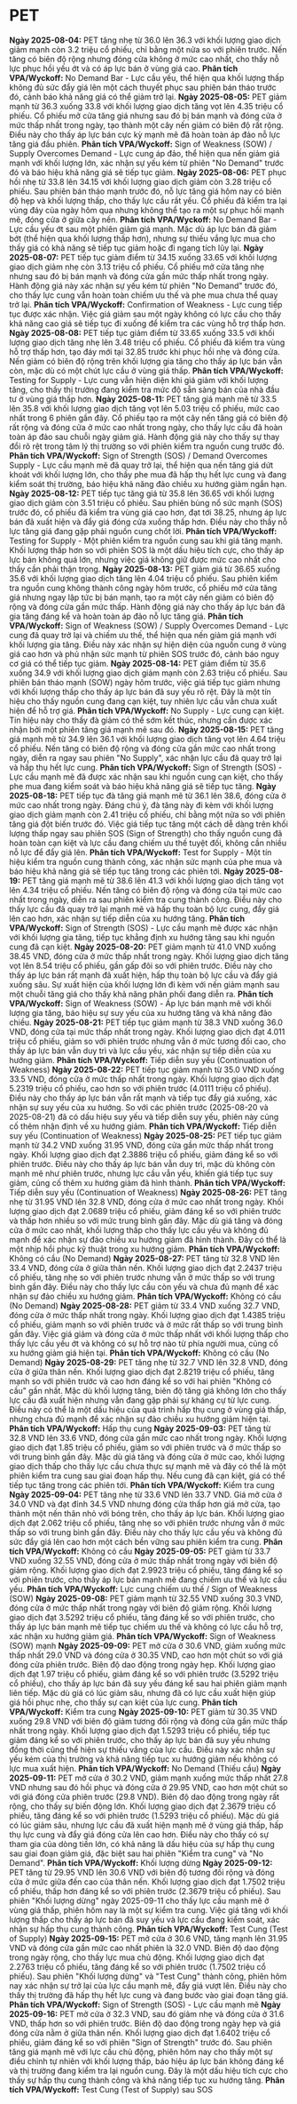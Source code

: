 # PET

**Ngày 2025-08-04:** PET tăng nhẹ từ 36.0 lên 36.3 với khối lượng giao dịch giảm mạnh còn 3.2 triệu cổ phiếu, chỉ bằng một nửa so với phiên trước. Nến tăng có biên độ rộng nhưng đóng cửa không ở mức cao nhất, cho thấy nỗ lực phục hồi yếu ớt và có áp lực bán ở vùng giá cao. **Phân tích VPA/Wyckoff:** No Demand Bar - Lực cầu yếu, thể hiện qua khối lượng thấp không đủ sức đẩy giá lên một cách thuyết phục sau phiên bán tháo trước đó, cảnh báo khả năng giá có thể giảm trở lại.
**Ngày 2025-08-05:** PET giảm mạnh từ 36.3 xuống 33.8 với khối lượng giao dịch tăng vọt lên 4.35 triệu cổ phiếu. Cổ phiếu mở cửa tăng giá nhưng sau đó bị bán mạnh và đóng cửa ở mức thấp nhất trong ngày, tạo thành một cây nến giảm có biên độ rất rộng. Điều này cho thấy áp lực bán cực kỳ mạnh mẽ đã hoàn toàn áp đảo nỗ lực tăng giá đầu phiên. **Phân tích VPA/Wyckoff:** Sign of Weakness (SOW) / Supply Overcomes Demand - Lực cung áp đảo, thể hiện qua nến giảm giá mạnh với khối lượng lớn, xác nhận sự yếu kém từ phiên "No Demand" trước đó và báo hiệu khả năng giá sẽ tiếp tục giảm.
**Ngày 2025-08-06:** PET phục hồi nhẹ từ 33.8 lên 34.15 với khối lượng giao dịch giảm còn 3.28 triệu cổ phiếu. Sau phiên bán tháo mạnh trước đó, nỗ lực tăng giá hôm nay có biên độ hẹp và khối lượng thấp, cho thấy lực cầu rất yếu. Cổ phiếu đã kiểm tra lại vùng đáy của ngày hôm qua nhưng không thể tạo ra một sự phục hồi mạnh mẽ, đóng cửa ở giữa cây nến. **Phân tích VPA/Wyckoff:** No Demand Bar - Lực cầu yếu ớt sau một phiên giảm giá mạnh. Mặc dù áp lực bán đã giảm bớt (thể hiện qua khối lượng thấp hơn), nhưng sự thiếu vắng lực mua cho thấy giá có khả năng sẽ tiếp tục giảm hoặc đi ngang tích lũy lại.
**Ngày 2025-08-07:** PET tiếp tục giảm điểm từ 34.15 xuống 33.65 với khối lượng giao dịch giảm nhẹ còn 3.13 triệu cổ phiếu. Cổ phiếu mở cửa tăng nhẹ nhưng sau đó bị bán mạnh và đóng cửa gần mức thấp nhất trong ngày. Hành động giá này xác nhận sự yếu kém từ phiên "No Demand" trước đó, cho thấy lực cung vẫn hoàn toàn chiếm ưu thế và phe mua chưa thể quay trở lại. **Phân tích VPA/Wyckoff:** Confirmation of Weakness - Lực cung tiếp tục được xác nhận. Việc giá giảm sau một ngày không có lực cầu cho thấy khả năng cao giá sẽ tiếp tục đi xuống để kiểm tra các vùng hỗ trợ thấp hơn.
**Ngày 2025-08-08:** PET tiếp tục giảm điểm từ 33.65 xuống 33.5 với khối lượng giao dịch tăng nhẹ lên 3.48 triệu cổ phiếu. Cổ phiếu đã kiểm tra vùng hỗ trợ thấp hơn, tạo đáy mới tại 32.85 trước khi phục hồi nhẹ và đóng cửa. Nến giảm có biên độ rộng trên khối lượng gia tăng cho thấy áp lực bán vẫn còn, mặc dù có một chút lực cầu ở vùng giá thấp. **Phân tích VPA/Wyckoff:** Testing for Supply - Lực cung vẫn hiện diện khi giá giảm với khối lượng tăng, cho thấy thị trường đang kiểm tra mức độ sẵn sàng bán của nhà đầu tư ở vùng giá thấp hơn.
**Ngày 2025-08-11:** PET tăng giá mạnh mẽ từ 33.5 lên 35.8 với khối lượng giao dịch tăng vọt lên 5.03 triệu cổ phiếu, mức cao nhất trong 6 phiên gần đây. Cổ phiếu tạo ra một cây nến tăng giá có biên độ rất rộng và đóng cửa ở mức cao nhất trong ngày, cho thấy lực cầu đã hoàn toàn áp đảo sau chuỗi ngày giảm giá. Hành động giá này cho thấy sự thay đổi rõ rệt trong tâm lý thị trường so với phiên kiểm tra nguồn cung trước đó. **Phân tích VPA/Wyckoff:** Sign of Strength (SOS) / Demand Overcomes Supply - Lực cầu mạnh mẽ đã quay trở lại, thể hiện qua nến tăng giá dứt khoát với khối lượng lớn, cho thấy phe mua đã hấp thụ hết lực cung và đang kiểm soát thị trường, báo hiệu khả năng đảo chiều xu hướng giảm ngắn hạn.
**Ngày 2025-08-12:** PET tiếp tục tăng giá từ 35.8 lên 36.65 với khối lượng giao dịch giảm còn 3.51 triệu cổ phiếu. Sau phiên bùng nổ sức mạnh (SOS) trước đó, cổ phiếu đã kiểm tra vùng giá cao hơn, đạt tới 38.25, nhưng áp lực bán đã xuất hiện và đẩy giá đóng cửa xuống thấp hơn. Điều này cho thấy nỗ lực tăng giá đang gặp phải nguồn cung chốt lời. **Phân tích VPA/Wyckoff:** Testing for Supply - Một phiên kiểm tra nguồn cung sau khi giá tăng mạnh. Khối lượng thấp hơn so với phiên SOS là một dấu hiệu tích cực, cho thấy áp lực bán không quá lớn, nhưng việc giá không giữ được mức cao nhất cho thấy cần phải thận trọng.
**Ngày 2025-08-13:** PET giảm giá từ 36.65 xuống 35.6 với khối lượng giao dịch tăng lên 4.04 triệu cổ phiếu. Sau phiên kiểm tra nguồn cung không thành công ngày hôm trước, cổ phiếu mở cửa tăng giá nhưng ngay lập tức bị bán mạnh, tạo ra một cây nến giảm có biên độ rộng và đóng cửa gần mức thấp. Hành động giá này cho thấy áp lực bán đã gia tăng đáng kể và hoàn toàn áp đảo nỗ lực tăng giá. **Phân tích VPA/Wyckoff:** Sign of Weakness (SOW) / Supply Overcomes Demand - Lực cung đã quay trở lại và chiếm ưu thế, thể hiện qua nến giảm giá mạnh với khối lượng gia tăng. Điều này xác nhận sự hiện diện của nguồn cung ở vùng giá cao hơn và phủ nhận sức mạnh từ phiên SOS trước đó, cảnh báo nguy cơ giá có thể tiếp tục giảm.
**Ngày 2025-08-14:** PET giảm điểm từ 35.6 xuống 34.9 với khối lượng giao dịch giảm mạnh còn 2.63 triệu cổ phiếu. Sau phiên bán tháo mạnh (SOW) ngày hôm trước, việc giá tiếp tục giảm nhưng với khối lượng thấp cho thấy áp lực bán đã suy yếu rõ rệt. Đây là một tín hiệu cho thấy nguồn cung đang cạn kiệt, tuy nhiên lực cầu vẫn chưa xuất hiện để hỗ trợ giá. **Phân tích VPA/Wyckoff:** No Supply - Lực cung cạn kiệt. Tín hiệu này cho thấy đà giảm có thể sớm kết thúc, nhưng cần được xác nhận bởi một phiên tăng giá mạnh mẽ sau đó.
**Ngày 2025-08-15:** PET tăng giá mạnh mẽ từ 34.9 lên 36.1 với khối lượng giao dịch tăng vọt lên 4.64 triệu cổ phiếu. Nến tăng có biên độ rộng và đóng cửa gần mức cao nhất trong ngày, diễn ra ngay sau phiên "No Supply", xác nhận lực cầu đã quay trở lại và hấp thụ hết lực cung. **Phân tích VPA/Wyckoff:** Sign of Strength (SOS) - Lực cầu mạnh mẽ đã được xác nhận sau khi nguồn cung cạn kiệt, cho thấy phe mua đang kiểm soát và báo hiệu khả năng giá sẽ tiếp tục tăng.
**Ngày 2025-08-18:** PET tiếp tục đà tăng giá mạnh mẽ từ 36.1 lên 38.6, đóng cửa ở mức cao nhất trong ngày. Đáng chú ý, đà tăng này đi kèm với khối lượng giao dịch giảm mạnh còn 2.41 triệu cổ phiếu, chỉ bằng một nửa so với phiên tăng giá đột biến trước đó. Việc giá tiếp tục tăng một cách dễ dàng trên khối lượng thấp ngay sau phiên SOS (Sign of Strength) cho thấy nguồn cung đã hoàn toàn cạn kiệt và lực cầu đang chiếm ưu thế tuyệt đối, không cần nhiều nỗ lực để đẩy giá lên. **Phân tích VPA/Wyckoff:** Test for Supply - Một tín hiệu kiểm tra nguồn cung thành công, xác nhận sức mạnh của phe mua và báo hiệu khả năng giá sẽ tiếp tục tăng trong các phiên tới.
**Ngày 2025-08-19:** PET tăng giá mạnh mẽ từ 38.6 lên 41.3 với khối lượng giao dịch tăng vọt lên 4.34 triệu cổ phiếu. Nến tăng có biên độ rộng và đóng cửa tại mức cao nhất trong ngày, diễn ra sau phiên kiểm tra cung thành công. Điều này cho thấy lực cầu đã quay trở lại mạnh mẽ và hấp thụ toàn bộ lực cung, đẩy giá lên cao hơn, xác nhận sự tiếp diễn của xu hướng tăng. **Phân tích VPA/Wyckoff:** Sign of Strength (SOS) - Lực cầu mạnh mẽ được xác nhận với khối lượng gia tăng, tiếp tục khẳng định xu hướng tăng sau khi nguồn cung đã cạn kiệt.
**Ngày 2025-08-20:** PET giảm mạnh từ 41.0 VND xuống 38.45 VND, đóng cửa ở mức thấp nhất trong ngày. Khối lượng giao dịch tăng vọt lên 8.54 triệu cổ phiếu, gần gấp đôi so với phiên trước. Điều này cho thấy áp lực bán rất mạnh đã xuất hiện, hấp thụ toàn bộ lực cầu và đẩy giá xuống sâu. Sự xuất hiện của khối lượng lớn đi kèm với nến giảm mạnh sau một chuỗi tăng giá cho thấy khả năng phân phối đang diễn ra. **Phân tích VPA/Wyckoff:** Sign of Weakness (SOW) - Áp lực bán mạnh mẽ với khối lượng gia tăng, báo hiệu sự suy yếu của xu hướng tăng và khả năng đảo chiều.
**Ngày 2025-08-21:** PET tiếp tục giảm mạnh từ 38.3 VND xuống 36.0 VND, đóng cửa tại mức thấp nhất trong ngày. Khối lượng giao dịch đạt 4.011 triệu cổ phiếu, giảm so với phiên trước nhưng vẫn ở mức tương đối cao, cho thấy áp lực bán vẫn duy trì và lực cầu yếu, xác nhận sự tiếp diễn của xu hướng giảm. **Phân tích VPA/Wyckoff:** Tiếp diễn suy yếu (Continuation of Weakness)
**Ngày 2025-08-22:** PET tiếp tục giảm mạnh từ 35.0 VND xuống 33.5 VND, đóng cửa ở mức thấp nhất trong ngày. Khối lượng giao dịch đạt 5.2319 triệu cổ phiếu, cao hơn so với phiên trước (4.0111 triệu cổ phiếu). Điều này cho thấy áp lực bán vẫn rất mạnh và tiếp tục đẩy giá xuống, xác nhận sự suy yếu của xu hướng. So với các phiên trước (2025-08-20 và 2025-08-21) đã có dấu hiệu suy yếu và tiếp diễn suy yếu, phiên này củng cố thêm nhận định về xu hướng giảm. **Phân tích VPA/Wyckoff:** Tiếp diễn suy yếu (Continuation of Weakness)
**Ngày 2025-08-25:** PET tiếp tục giảm mạnh từ 34.2 VND xuống 31.95 VND, đóng cửa gần mức thấp nhất trong ngày. Khối lượng giao dịch đạt 2.3886 triệu cổ phiếu, giảm đáng kể so với phiên trước. Điều này cho thấy áp lực bán vẫn duy trì, mặc dù không còn mạnh mẽ như phiên trước, nhưng lực cầu vẫn yếu, khiến giá tiếp tục suy giảm, củng cố thêm xu hướng giảm đã hình thành. **Phân tích VPA/Wyckoff:** Tiếp diễn suy yếu (Continuation of Weakness)
**Ngày 2025-08-26:** PET tăng nhẹ từ 31.95 VND lên 32.8 VND, đóng cửa ở mức cao nhất trong ngày. Khối lượng giao dịch đạt 2.0689 triệu cổ phiếu, giảm đáng kể so với phiên trước và thấp hơn nhiều so với mức trung bình gần đây. Mặc dù giá tăng và đóng cửa ở mức cao nhất, khối lượng thấp cho thấy lực cầu yếu và không đủ mạnh để xác nhận sự đảo chiều xu hướng giảm đã hình thành. Đây có thể là một nhịp hồi phục kỹ thuật trong xu hướng giảm. **Phân tích VPA/Wyckoff:** Không có cầu (No Demand)
**Ngày 2025-08-27:** PET tăng từ 32.8 VND lên 33.4 VND, đóng cửa ở giữa thân nến. Khối lượng giao dịch đạt 2.2437 triệu cổ phiếu, tăng nhẹ so với phiên trước nhưng vẫn ở mức thấp so với trung bình gần đây. Điều này cho thấy lực cầu còn yếu và chưa đủ mạnh để xác nhận sự đảo chiều xu hướng giảm. **Phân tích VPA/Wyckoff:** Không có cầu (No Demand)
**Ngày 2025-08-28:** PET giảm từ 33.4 VND xuống 32.7 VND, đóng cửa ở mức thấp nhất trong ngày. Khối lượng giao dịch đạt 1.4385 triệu cổ phiếu, giảm mạnh so với phiên trước và ở mức rất thấp so với trung bình gần đây. Việc giá giảm và đóng cửa ở mức thấp nhất với khối lượng thấp cho thấy lực cầu yếu ớt và không có sự hỗ trợ nào từ phía người mua, củng cố xu hướng giảm giá hiện tại. **Phân tích VPA/Wyckoff:** Không có cầu (No Demand)
**Ngày 2025-08-29:** PET tăng nhẹ từ 32.7 VND lên 32.8 VND, đóng cửa ở giữa thân nến. Khối lượng giao dịch đạt 2.8219 triệu cổ phiếu, tăng mạnh so với phiên trước và cao hơn đáng kể so với hai phiên "Không có cầu" gần nhất. Mặc dù khối lượng tăng, biên độ tăng giá không lớn cho thấy lực cầu đã xuất hiện nhưng vẫn đang gặp phải sự kháng cự từ lực cung. Điều này có thể là một dấu hiệu của quá trình hấp thụ cung ở vùng giá thấp, nhưng chưa đủ mạnh để xác nhận sự đảo chiều xu hướng giảm hiện tại. **Phân tích VPA/Wyckoff:** Hấp thụ cung
**Ngày 2025-09-03:** PET tăng từ 32.8 VND lên 33.6 VND, đóng cửa gần mức cao nhất trong ngày. Khối lượng giao dịch đạt 1.85 triệu cổ phiếu, giảm so với phiên trước và ở mức thấp so với trung bình gần đây. Mặc dù giá tăng và đóng cửa ở mức cao, khối lượng giao dịch thấp cho thấy lực cầu chưa thực sự mạnh mẽ và đây có thể là một phiên kiểm tra cung sau giai đoạn hấp thụ. Nếu cung đã cạn kiệt, giá có thể tiếp tục tăng trong các phiên tới. **Phân tích VPA/Wyckoff:** Kiểm tra cung
**Ngày 2025-09-04:** PET tăng nhẹ từ 33.6 VND lên 33.7 VND. Giá mở cửa ở 34.0 VND và đạt đỉnh 34.5 VND nhưng đóng cửa thấp hơn giá mở cửa, tạo thành một nến thân nhỏ với bóng trên, cho thấy áp lực bán. Khối lượng giao dịch đạt 2.062 triệu cổ phiếu, tăng nhẹ so với phiên trước nhưng vẫn ở mức thấp so với trung bình gần đây. Điều này cho thấy lực cầu yếu và không đủ sức đẩy giá lên cao hơn một cách bền vững sau phiên kiểm tra cung. **Phân tích VPA/Wyckoff:** Không có cầu
**Ngày 2025-09-05:** PET giảm từ 33.7 VND xuống 32.55 VND, đóng cửa ở mức thấp nhất trong ngày với biên độ giảm rộng. Khối lượng giao dịch đạt 2.9923 triệu cổ phiếu, tăng đáng kể so với phiên trước, cho thấy áp lực bán mạnh mẽ đang chiếm ưu thế và lực cầu yếu. **Phân tích VPA/Wyckoff:** Lực cung chiếm ưu thế / Sign of Weakness (SOW)
**Ngày 2025-09-08:** PET giảm mạnh từ 32.55 VND xuống 30.3 VND, đóng cửa ở mức thấp nhất trong ngày với biên độ giảm rộng. Khối lượng giao dịch đạt 3.5292 triệu cổ phiếu, tăng đáng kể so với phiên trước, cho thấy áp lực bán mạnh mẽ tiếp tục chiếm ưu thế và không có lực cầu hỗ trợ, xác nhận xu hướng giảm giá. **Phân tích VPA/Wyckoff:** Sign of Weakness (SOW) mạnh
**Ngày 2025-09-09:** PET mở cửa ở 30.6 VND, giảm xuống mức thấp nhất 29.0 VND và đóng cửa ở 30.35 VND, cao hơn một chút so với giá đóng cửa phiên trước. Biên độ dao động trong ngày hẹp. Khối lượng giao dịch đạt 1.97 triệu cổ phiếu, giảm đáng kể so với phiên trước (3.5292 triệu cổ phiếu), cho thấy áp lực bán đã suy yếu đáng kể sau hai phiên giảm mạnh liên tiếp. Mặc dù giá có lúc giảm sâu, nhưng đã có lực cầu xuất hiện giúp giá hồi phục nhẹ, cho thấy sự cạn kiệt của lực cung. **Phân tích VPA/Wyckoff:** Kiểm tra cung
**Ngày 2025-09-10:** PET giảm từ 30.35 VND xuống 29.8 VND với biên độ giảm tương đối rộng và đóng cửa gần mức thấp nhất trong ngày. Khối lượng giao dịch đạt 1.5293 triệu cổ phiếu, tiếp tục giảm đáng kể so với phiên trước, cho thấy áp lực bán đã suy yếu nhưng đồng thời cũng thể hiện sự thiếu vắng của lực cầu. Điều này xác nhận sự yếu kém của thị trường và khả năng tiếp tục xu hướng giảm nếu không có lực mua xuất hiện. **Phân tích VPA/Wyckoff:** No Demand (Thiếu cầu)
**Ngày 2025-09-11:** PET mở cửa ở 30.2 VND, giảm mạnh xuống mức thấp nhất 27.8 VND nhưng sau đó hồi phục và đóng cửa ở 29.95 VND, cao hơn một chút so với giá đóng cửa phiên trước (29.8 VND). Biên độ dao động trong ngày rất rộng, cho thấy sự biến động lớn. Khối lượng giao dịch đạt 2.3679 triệu cổ phiếu, tăng đáng kể so với phiên trước (1.5293 triệu cổ phiếu). Mặc dù giá có lúc giảm sâu, nhưng lực cầu đã xuất hiện mạnh mẽ ở vùng giá thấp, hấp thụ lực cung và đẩy giá đóng cửa lên cao hơn. Điều này cho thấy có sự tham gia của dòng tiền lớn, có khả năng là dấu hiệu của sự hấp thụ cung sau giai đoạn giảm giá, đặc biệt sau hai phiên "Kiểm tra cung" và "No Demand". **Phân tích VPA/Wyckoff:** Khối lượng dừng
**Ngày 2025-09-12:** PET tăng từ 29.95 VND lên 30.6 VND với biên độ tương đối rộng và đóng cửa ở mức giữa đến cao của thân nến. Khối lượng giao dịch đạt 1.7502 triệu cổ phiếu, thấp hơn đáng kể so với phiên trước (2.3679 triệu cổ phiếu). Sau phiên "Khối lượng dừng" ngày 2025-09-11 cho thấy lực cầu mạnh mẽ ở vùng giá thấp, phiên hôm nay là một sự kiểm tra cung. Việc giá tăng với khối lượng thấp cho thấy áp lực bán đã suy yếu và lực cầu đang kiểm soát, xác nhận sự hấp thụ cung thành công. **Phân tích VPA/Wyckoff:** Test Cung (Test of Supply)
**Ngày 2025-09-15:** PET mở cửa ở 30.6 VND, tăng mạnh lên 31.95 VND và đóng cửa gần mức cao nhất phiên là 32.0 VND. Biên độ dao động trong ngày rộng, cho thấy lực mua chủ động. Khối lượng giao dịch đạt 2.2763 triệu cổ phiếu, tăng đáng kể so với phiên trước (1.7502 triệu cổ phiếu). Sau phiên "Khối lượng dừng" và "Test Cung" thành công, phiên hôm nay xác nhận sự trở lại của lực cầu mạnh mẽ, đẩy giá vượt lên. Điều này cho thấy thị trường đã hấp thụ hết lực cung và đang bước vào giai đoạn tăng giá. **Phân tích VPA/Wyckoff:** Sign of Strength (SOS) - Lực cầu mạnh mẽ
**Ngày 2025-09-16:** PET mở cửa ở 32.3 VND, sau đó giảm nhẹ và đóng cửa ở 31.6 VND, thấp hơn so với phiên trước. Biên độ dao động trong ngày hẹp và giá đóng cửa nằm ở giữa thân nến. Khối lượng giao dịch đạt 1.6402 triệu cổ phiếu, giảm đáng kể so với phiên "Sign of Strength" trước đó. Sau phiên tăng giá mạnh mẽ với lực cầu chủ động, phiên hôm nay cho thấy một sự điều chỉnh tự nhiên với khối lượng thấp, báo hiệu áp lực bán không đáng kể và thị trường đang kiểm tra lại nguồn cung. Đây là một dấu hiệu tích cực cho thấy sự hấp thụ cung thành công và khả năng tiếp tục xu hướng tăng. **Phân tích VPA/Wyckoff:** Test Cung (Test of Supply) sau SOS
